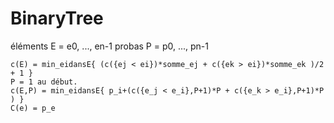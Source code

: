 # BinaryTree

éléments 	E = e0, ..., en-1
probas 		P = p0, ..., pn-1


	c(E) = min_eidansE{ (c({ej < ei})*somme_ej + c({ek > ei})*somme_ek )/2 + 1 }
	P = 1 au début.
	c(E,P) = min_eidansE{ p_i+(c({e_j < e_i},P+1)*P + c({e_k > e_i},P+1)*P ) }
	C(e) = p_e
